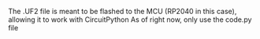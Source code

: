The .UF2 file is meant to be flashed to the MCU (RP2040 in this case), allowing it to work with CircuitPython
As of right now, only use the code.py file